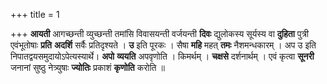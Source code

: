 +++
title = 1

+++
**आयती** आगच्छन्ती व्युच्छन्ती तमांसि विवासयन्ती वर्जयन्ती **दिवः** द्युलोकस्य सूर्यस्य वा **दुहिता** पुत्री एवंभूतोषाः **प्रति** **अदर्शि** सर्वैः प्रतिदृश्यते । **उ** इति पूरकः । सैषा **महि** महत् **तमः** नैशमन्धकारम् । अप उ इति निपातद्वयसमुदायोऽपेत्यस्यार्थे। **अपो** **व्ययति** अपवृणोति । किमर्थम् । **चक्षसे** दर्शनार्थम् । एवं कृत्वा **सूनरी** जनानां सुष्ठु नेत्र्युषाः **ज्योतिः** प्रकाशं **कृणोति** करोति ॥